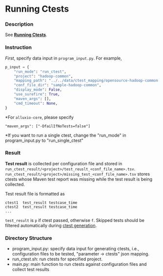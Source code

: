 # Running Ctests

### Description

See **[Running Ctests](https://github.com/xlab-uiuc/openctest/tree/main/core#2-running-ctests)**.

### Instruction

*First*, specify data input in `program_input.py`. For example,

```python
p_input = {
    "run_mode": "run_ctest",
    "project": "hadoop-common",
    "mapping_path": "../../data/ctest_mapping/opensource-hadoop-common.json",
    "conf_file_dir": "sample-hadoop-common",
    "display_mode": False,
    "use_surefire": True,
    "maven_args": [],
    "cmd_timeout": None,
}
```
*For `alluxio-core`, please specify
```
"maven_args": ["-DfailIfNoTests=false"]
```

*If you want to run a single ctest, change the "run_mode" in program_input.py to "run_single_ctest" 


### Result

**Test result** is collected per configuration file and stored in `run_ctest_result/<project>/test_reuslt_<conf_file_name>.tsv`.  
`run_ctest_result/<project>/missing_test_<conf_file_name>.tsv` stores ctests whose Maven test report was missing while the test result is being collected.

Test result file is formatted as
```
ctest1	test_result	testcase_time	
ctest2	test_result	testcase_time
...
```

`test_result` is `p` if ctest passed, otherwise `f`. Skipped tests should be filtered automatically during [ctest generation](https://github.com/xlab-uiuc/openctest/tree/main/core#1-generating-ctests).


### Directory Structure

- program_input.py: specify data input for generating ctests, i.e., configuration files to be tested, "parameter -> ctests" json mapping.
- run_ctest.sh: run ctests for specified project.
- main.py: main function to run ctests against configuration files and collect test results
